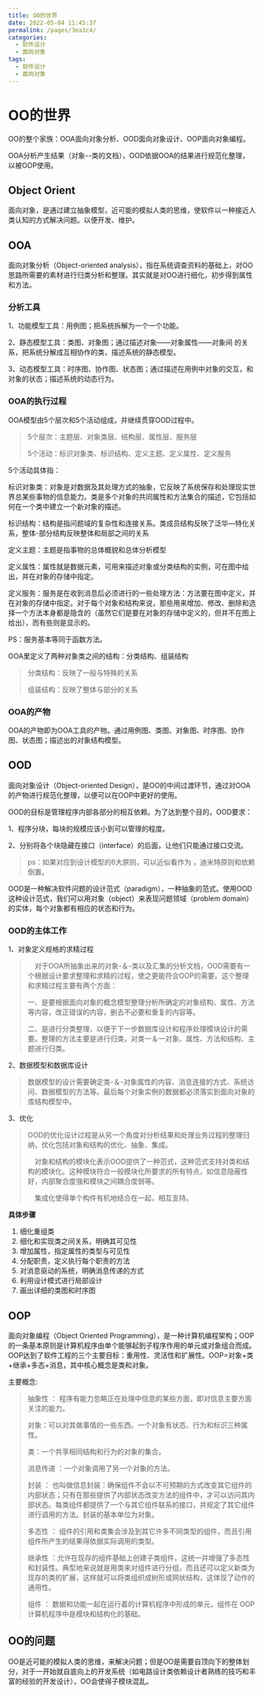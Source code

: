 ```yaml
---
title: OO的世界
date: 2022-05-04 11:45:37
permalink: /pages/3ea3c4/
categories:
  - 软件设计
  - 面向对象
tags:
  - 软件设计
  - 面向对象
---
```


# OO的世界

OO的整个家族：OOA面向对象分析、OOD面向对象设计、OOP面向对象编程。

OOA分析产生结果（对象--类的文档），OOD依据OOA的结果进行规范化整理，以被OOP使用。

## Object Orient

面向对象，是通过建立抽象模型，近可能的模拟人类的思维，使软件以一种接近人类认知的方式解决问题。以便开发、维护。

## OOA

面向对象分析（Object-oriented analysis），指在系统调查资料的基础上，对OO思路所需要的素材进行归类分析和整理。其实就是对OO进行细化，初步得到属性和方法。



### 分析工具

1、功能模型工具：用例图；把系统拆解为一个一个功能。

2、静态模型工具：类图、对象图；通过描述对象——对象属性——对象间 的关系，把系统分解成互相协作的类，描述系统的静态模型。

3、动态模型工具：时序图、协作图、状态图；通过描述在用例中对象的交互，和对象的状态；描述系统的动态行为。



### OOA的执行过程

OOA模型由5个层次和5个活动组成，并继续贯穿OOD过程中。

> 5个层次：主题层、对象类层、结构层、属性层、服务层
>
> 5个活动：标识对象类、标识结构、定义主题、定义属性、定义服务

5个活动具体指：

标识对象类：对象是对数据及其处理方式的抽象，它反映了系统保存和处理现实世界总某些事物的信息能力。类是多个对象的共同属性和方法集合的描述，它包括如何在一个类中建立一个新对象的描述。

标识结构：结构是指问题域的复杂性和连接关系。类成员结构反映了泛华—特化关系，整体-部分结构反映整体和局部之间的关系

定义主题：主题是指事物的总体概貌和总体分析模型

定义属性：属性就是数据元素，可用来描述对象或分类结构的实例，可在图中给出，并在对象的存储中指定。

定义服务：服务是在收到消息后必须进行的一些处理方法：方法要在图中定义，并在对象的存储中指定。对于每个对象和结构来说，那些用来增加、修改、删除和选择一个方法本身都是隐含的（虽然它们是要在对象的存储中定义的，但并不在图上给出），而有些则是显示的。

PS：服务基本等同于函数方法。



OOA里定义了两种对象类之间的结构：分类结构、组装结构

> 分类结构：反映了一般与特殊的关系
>
> 组装结构：反映了整体与部分的关系

### OOA的产物

OOA的产物即为OOA工具的产物。通过用例图、类图、对象图、时序图、协作图、状态图；描述出的对象结构模型。



## OOD

面向对象设计（Object-oriented Design），是OO的中间过渡环节，通过对OOA的产物进行规范化整理，以便可以在OOP中更好的使用。

OOD的目标是管理程序内部各部分的相互依赖。为了达到整个目的，OOD要求：

1、程序分块，每块的规模应该小到可以管理的程度。

2、分别将各个块隐藏在接口（interface）的后面，让他们只能通过接口交流。

> ps：如果对应到设计模型的6大原则，可以近似看作为 ，迪米特原则和依赖倒置。

OOD是一种解决软件问题的设计范式（paradigm），一种抽象的范式。使用OOD这种设计范式，我们可以用对象（object）来表现问题领域（problem domain）的实体，每个对象都有相应的状态和行为。

### OOD的主体工作

1、对象定义规格的求精过程

> 　对于OOA所抽象出来的对象-＆-类以及汇集的分析文档，OOD需要有一个根据设计要求整理和求精的过程，使之更能符合OOP的需要。这个整理和求精过程主要有两个方面：
>
> ​	一、是要根据面向对象的概念模型整理分析所确定的对象结构、属性、方法等内容，改正错误的内容，删去不必要和重复的内容等。
>
> ​	二、是进行分类整理，以便于下一步数据库设计和程序处理模块设计的需要。整理的方法主要是进行归类，对类一＆一对象、属性、方法和结构、主题进行归类。

2、数据模型和数据库设计

> ​	数据模型的设计需要确定类-＆-对象属性的内容、消息连接的方式、系统访问、数据模型的方法等。最后每个对象实例的数据都必须落实到面向对象的库结构模型中。

3、优化

> OOD的优化设计过程是从另一个角度对分析结果和处理业务过程的整理归纳，优化包括对象和结构的优化、抽象、集成。
>
> 　对象和结构的模块化表示OOD提供了一种范式，这种范式支持对类和结构的模块化。这种模块符合一般模块化所要求的所有特点，如信息隐蔽性好，内部聚合度强和模块之间耦合度弱等。
>
> 　集成化使得单个构件有机地结合在一起，相互支持。



**具体步骤**

1. 细化重组类
2.  细化和实现类之间关系，明确其可见性
3.  增加属性，指定属性的类型与可见性
4.  分配职责，定义执行每个职责的方法
5.  对消息驱动的系统，明确消息传递的方式
6.  利用设计模式进行局部设计
7.  画出详细的类图和时序图



## OOP

面向对象编程（Object Oriented Programming），是一种计算机编程架构；OOP的一条基本原则是计算机程序由单个能够起到子程序作用的单元或对象组合而成。OOP达到了软件工程的三个主要目标：重用性、灵活性和扩展性。OOP=对象+类+继承+多态+消息，其中核心概念是类和对象。

主要概念:

> 抽象性 ： 程序有能力忽略正在处理中信息的某些方面，即对信息主要方面关注的能力。
>
> 对象：可以对其做事情的一些东西。一个对象有状态、行为和标识三种属性。
>
> 类：一个共享相同结构和行为的对象的集合。
>
> 消息传递 ：一个对象调用了另一个对象的方法。
>
> 封装 ： 也叫做信息封装：确保组件不会以不可预期的方式改变其它组件的内部状态；只有在那些提供了内部状态改变方法的组件中，才可以访问其内部状态。每类组件都提供了一个与其它组件联系的接口，并规定了其它组件进行调用的方法。封装的基本单位为对象。
>
> 多态性 ： 组件的引用和类集会涉及到其它许多不同类型的组件，而且引用组件所产生的结果得依据实际调用的类型。
>
> 继承性 ：允许在现存的组件基础上创建子类组件，这统一并增强了多态性和封装性。典型地来说就是用类来对组件进行分组，而且还可以定义新类为现存的类的扩展，这样就可以将类组织成树形或网状结构，这体现了动作的通用性。
>
> 组件 ： 数据和功能一起在运行着的计算机程序中形成的单元，组件在 OOP 计算机程序中是模块和结构化的基础。



## OO的问题

OO是近可能的模拟人类的思维，来解决问题；但是OO是需要自顶向下的整体划分，对于一开始就自底向上的开发系统（如电路设计类依赖设计者熟练的技巧和丰富的经验的开发设计），OO会使得子模块混乱。